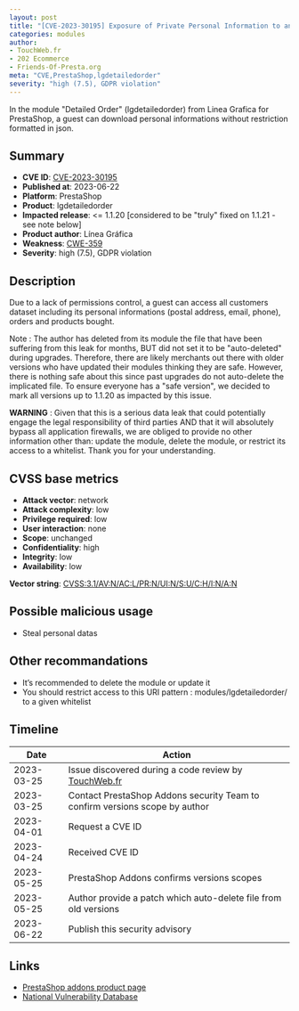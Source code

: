 ```yaml
---
layout: post
title: "[CVE-2023-30195] Exposure of Private Personal Information to an Unauthorized Actor in Linea Grafica - Detailed Order module for PrestaShop"
categories: modules
author:
- TouchWeb.fr
- 202 Ecommerce
- Friends-Of-Presta.org
meta: "CVE,PrestaShop,lgdetailedorder"
severity: "high (7.5), GDPR violation"
---
```


In the module "Detailed Order" (lgdetailedorder) from Linea Grafica for PrestaShop, a guest can download personal informations without restriction formatted in json.

## Summary

* **CVE ID**: [CVE-2023-30195](https://cve.mitre.org/cgi-bin/cvename.cgi?name=CVE-2023-30195)
* **Published at**: 2023-06-22
* **Platform**: PrestaShop
* **Product**: lgdetailedorder
* **Impacted release**: <= 1.1.20 [considered to be "truly" fixed on 1.1.21 - see note below]
* **Product author**: Línea Gráfica
* **Weakness**: [CWE-359](https://cwe.mitre.org/data/definitions/359.html)
* **Severity**: high (7.5), GDPR violation

## Description

Due to a lack of permissions control, a guest can access all customers dataset including its personal informations (postal address, email, phone), orders and products bought.

Note : The author has deleted from its module the file that have been suffering from this leak for months, BUT did not set it to be "auto-deleted" during upgrades. Therefore, there are likely merchants out there with older versions who have updated their modules thinking they are safe. However, there is nothing safe about this since past upgrades do not auto-delete the implicated file. To ensure everyone has a "safe version", we decided to mark all versions up to 1.1.20 as impacted by this issue.

**WARNING** : Given that this is a serious data leak that could potentially engage the legal responsibility of third parties AND that it will absolutely bypass all application firewalls, we are obliged to provide no other information other than: update the module, delete the module, or restrict its access to a whitelist. Thank you for your understanding.

## CVSS base metrics

* **Attack vector**: network
* **Attack complexity**: low
* **Privilege required**: low
* **User interaction**: none
* **Scope**: unchanged
* **Confidentiality**: high
* **Integrity**: low
* **Availability**: low

**Vector string**: [CVSS:3.1/AV:N/AC:L/PR:N/UI:N/S:U/C:H/I:N/A:N](https://nvd.nist.gov/vuln-metrics/cvss/v3-calculator?vector=AV:N/AC:L/PR:N/UI:N/S:U/C:H/I:N/A:N)

## Possible malicious usage

* Steal personal datas


## Other recommandations

* It’s recommended to delete the module or update it
* You should restrict access to this URI pattern : modules/lgdetailedorder/ to a given whitelist

## Timeline

| Date | Action |
|--|--|
| 2023-03-25 | Issue discovered during a code review by [TouchWeb.fr](https://www.touchweb.fr) |
| 2023-03-25 | Contact PrestaShop Addons security Team to confirm versions scope by author  |
| 2023-04-01 | Request a CVE ID |
| 2023-04-24 | Received CVE ID |
| 2023-05-25 | PrestaShop Addons confirms versions scopes |
| 2023-05-25 | Author provide a patch which auto-delete file from old versions |
| 2023-06-22 | Publish this security advisory |

## Links

* [PrestaShop addons product page](https://addons.prestashop.com/fr/gestion-commandes/18065-apercu-acces-rapide-aux-details-des-commandes.html)
* [National Vulnerability Database](https://nvd.nist.gov/vuln/detail/CVE-2023-30195)
